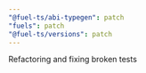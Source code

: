 ```yaml
---
"@fuel-ts/abi-typegen": patch
"fuels": patch
"@fuel-ts/versions": patch
---
```


Refactoring and fixing broken tests
